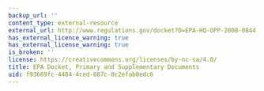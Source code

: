 ```yaml
---
backup_url: ''
content_type: external-resource
external_url: http://www.regulations.gov/docket?D=EPA-HQ-OPP-2008-0844
has_external_licence_warning: true
has_external_license_warning: true
is_broken: ''
license: https://creativecommons.org/licenses/by-nc-sa/4.0/
title: EPA Docket, Primary and Supplementary Documents
uid: f93669fc-4484-4ced-887c-0c2efab0edc6
---
```

